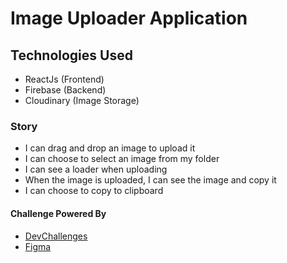 # Image Uploader Application

## Technologies Used

- ReactJs (Frontend)
- Firebase (Backend)
- Cloudinary (Image Storage)

### Story

- I can drag and drop an image to upload it
- I can choose to select an image from my folder
- I can see a loader when uploading
- When the image is uploaded, I can see the image and copy it
- I can choose to copy to clipboard

#### Challenge Powered By
- [DevChallenges](https://devchallenges.io/)
- [Figma](https://www.figma.com/)
